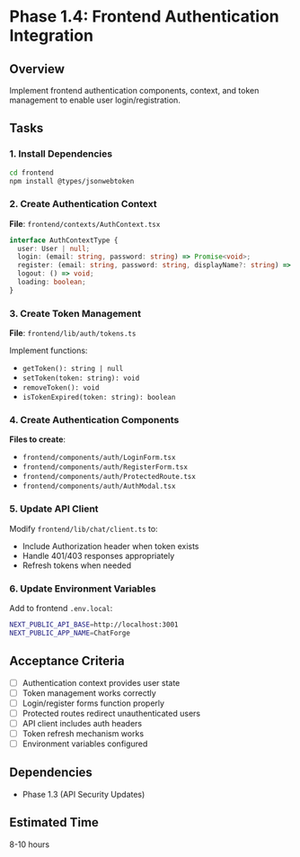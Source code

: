 # Phase 1.4: Frontend Authentication Integration

## Overview
Implement frontend authentication components, context, and token management to enable user login/registration.

## Tasks

### 1. Install Dependencies
```bash
cd frontend
npm install @types/jsonwebtoken
```

### 2. Create Authentication Context
**File**: `frontend/contexts/AuthContext.tsx`

```typescript
interface AuthContextType {
  user: User | null;
  login: (email: string, password: string) => Promise<void>;
  register: (email: string, password: string, displayName?: string) => Promise<void>;
  logout: () => void;
  loading: boolean;
}
```

### 3. Create Token Management
**File**: `frontend/lib/auth/tokens.ts`

Implement functions:
- `getToken(): string | null`
- `setToken(token: string): void`
- `removeToken(): void`
- `isTokenExpired(token: string): boolean`

### 4. Create Authentication Components
**Files to create**:
- `frontend/components/auth/LoginForm.tsx`
- `frontend/components/auth/RegisterForm.tsx`
- `frontend/components/auth/ProtectedRoute.tsx`
- `frontend/components/auth/AuthModal.tsx`

### 5. Update API Client
Modify `frontend/lib/chat/client.ts` to:
- Include Authorization header when token exists
- Handle 401/403 responses appropriately
- Refresh tokens when needed

### 6. Update Environment Variables
Add to frontend `.env.local`:
```bash
NEXT_PUBLIC_API_BASE=http://localhost:3001
NEXT_PUBLIC_APP_NAME=ChatForge
```

## Acceptance Criteria
- [ ] Authentication context provides user state
- [ ] Token management works correctly
- [ ] Login/register forms function properly
- [ ] Protected routes redirect unauthenticated users
- [ ] API client includes auth headers
- [ ] Token refresh mechanism works
- [ ] Environment variables configured

## Dependencies
- Phase 1.3 (API Security Updates)

## Estimated Time
8-10 hours